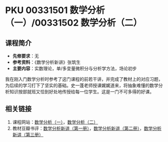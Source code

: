 # PKU 00331501 数学分析（一）/00331502 数学分析（二）

## 课程简介

- **先修要求**：无
- **参考资料**：《数学分析新讲》张筑生
- **主要内容**：实数理论，单/多变量微积分与分析学方法，场论初步

我在刚入门数学分析时参考了这门课程的前若干讲，并完成了教材上的对应习题，为后续的学习打下了坚实的基础。史一蓬老师授课娓娓道来，将抽象难懂的数学分析知识按部就班又恰到好处地传授给每一位学生。这是一门不可多得的好课。

## 相关链接

1. 课程网站：[数学分析（一）](https://resource.pku.edu.cn/index.php?r=course%2Fdetail&id=93)，[数学分析（二）](https://resource.pku.edu.cn/index.php?r=course%2Fdetail&id=95)
2. 教材豆瓣书评：[数学分析新讲（第一册）](https://book.douban.com/subject/1130381/)，[数学分析新讲（第二册）](https://book.douban.com/subject/1130384/)，[数学分析新讲（第三册）](https://book.douban.com/subject/1122660/)